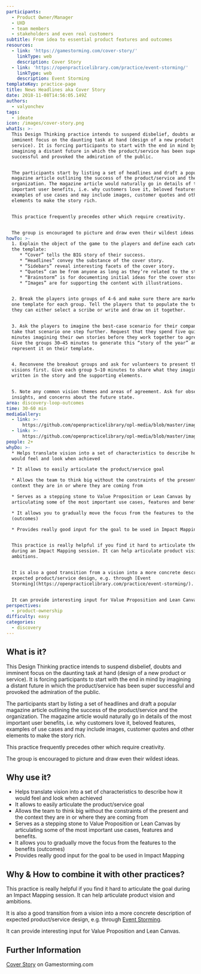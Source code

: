 ```yaml
---
participants:
  - Product Owner/Manager
  - UXD
  - team members
  - stakeholders and even real customers
subtitle: From idea to essential product features and outcomes
resources:
  - link: 'https://gamestorming.com/cover-story/'
    linkType: web
    description: Cover Story
  - link: 'https://openpracticelibrary.com/practice/event-storming/'
    linkType: web
    description: Event Storming
templateKey: practice-page
title: News Headlines aka Cover Story
date: 2018-11-08T14:56:05.149Z
authors:
  - valyonchev
tags:
  - ideate
icon: /images/cover-story.png
whatIs: >-
  This Design Thinking practice intends to suspend disbelief, doubts and
  imminent focus on the daunting task at hand (design of a new product or
  service). It is forcing participants to start with the end in mind by
  imagining a distant future in which the product/service has been super
  successful and provoked the admiration of the public.


  The participants start by listing a set of headlines and draft a popular
  magazine article outlining the success of the product/service and the
  organization. The magazine article would naturally go in details of the most
  important user benefits, i.e. why customers love it, beloved features,
  examples of use cases and may include images, customer quotes and other
  elements to make the story rich.


  This practice frequently precedes other which require creativity.


  The group is encouraged to picture and draw even their wildest ideas.
howTo: >-
  1. Explain the object of the game to the players and define each category on
  the template:
     * “Cover” tells the BIG story of their success.
     * “Headlines” convey the substance of the cover story.
     * “Sidebars” reveal interesting facets of the cover story.
     * “Quotes” can be from anyone as long as they’re related to the story.
     * “Brainstorm” is for documenting initial ideas for the cover story.
     * “Images” are for supporting the content with illustrations.


  2. Break the players into groups of 4-6 and make sure there are markers and
  one template for each group. Tell the players that to populate the template
  they can either select a scribe or write and draw on it together.


  3. Ask the players to imagine the best-case scenario for their company and to
  take that scenario one step further. Request that they spend five quiet
  minutes imagining their own stories before they work together to agree on one.
  Give the groups 30–45 minutes to generate this “story of the year” and
  represent it on their template.


  4. Reconvene the breakout groups and ask for volunteers to present their
  visions first. Give each group 5–10 minutes to share what they imagined was
  written in the story and the supporting elements.


  5. Note any common vision themes and areas of agreement. Ask for observations,
  insights, and concerns about the future state.
area: discovery-loop-outcomes
time: 30-60 min
mediaGallery:
  - link: >-
      https://github.com/openpracticelibrary/opl-media/blob/master/images/Cover%20Story.png?raw=true
  - link: >-
      https://github.com/openpracticelibrary/opl-media/blob/master/images/Cover%20Story%202.png?raw=true
people: 2+
whyDo: >-
  * Helps translate vision into a set of characteristics to describe how it
  would feel and look when achieved

  * It allows to easily articulate the product/service goal

  * Allows the team to think big without the constraints of the present and the
  context they are in or where they are coming from

  * Serves as a stepping stone to Value Proposition or Lean Canvas by
  articulating some of the most important use cases, features and benefits.

  * It allows you to gradually move the focus from the features to the benefits
  (outcomes)

  * Provides really good input for the goal to be used in Impact Mapping


  This practice is really helpful if you find it hard to articulate the goal
  during an Impact Mapping session. It can help articulate product vision and
  ambitions.


  It is also a good transition from a vision into a more concrete description of
  expected product/service design, e.g. through [Event
  Storming](https://openpracticelibrary.com/practice/event-storming/).


  It can provide interesting input for Value Proposition and Lean Canvas.
perspectives:
  - product-ownership
difficulty: easy
categories: 
  - discovery
---
```

## What is it?

This Design Thinking practice intends to suspend disbelief, doubts and imminent focus on the daunting task at hand (design of a new product or service). It is forcing participants to start with the end in mind by imagining a distant future in which the product/service has been super successful and provoked the admiration of the public.

The participants start by listing a set of headlines and draft a popular magazine article outlining the success of the product/service and the organization. The magazine article would naturally go in details of the most important user benefits, i.e. why customers love it, beloved features, examples of use cases and may include images, customer quotes and other elements to make the story rich.

This practice frequently precedes other which require creativity.

The group is encouraged to picture and draw even their wildest ideas.

## Why use it?

* Helps translate vision into a set of characteristics to describe how it would feel and look when achieved
* It allows to easily articulate the product/service goal
* Allows the team to think big without the constraints of the present and the context they are in or where they are coming from
* Serves as a stepping stone to Value Proposition or Lean Canvas by articulating some of the most important use cases, features and benefits.
* It allows you to gradually move the focus from the features to the benefits (outcomes)
* Provides really good input for the goal to be used in Impact Mapping

## Why & How to combine it with other practices?

This practice is really helpful if you find it hard to articulate the goal during an Impact Mapping session. It can help articulate product vision and ambitions.

It is also a good transition from a vision into a more concrete description of expected product/service design, e.g. through [Event Storming](https://openpracticelibrary.com/practice/event-storming/).

It can provide interesting input for Value Proposition and Lean Canvas.

## Further Information

[Cover Story](https://gamestorming.com/cover-story/) on Gamestorming.com
